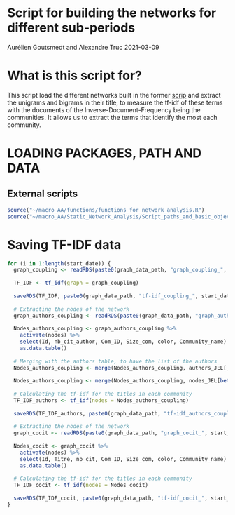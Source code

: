 Script for building the networks for different sub-periods
================
Aurélien Goutsmedt and Alexandre Truc
2021-03-09

# What is this script for?

This script load the different networks built in the former
[scrip](/2_Script_Static_Network_Analysis.R) and extract the unigrams
and bigrams in their title, to measure the tf-idf of these terms with
the documents of the Inverse-Document-Frequency being the communities.
It allows us to extract the terms that identify the most each community.

# LOADING PACKAGES, PATH AND DATA

## External scripts

``` r
source("~/macro_AA/functions/functions_for_network_analysis.R")
source("~/macro_AA/Static_Network_Analysis/Script_paths_and_basic_objects.R")
```

# Saving TF-IDF data

``` r
for (i in 1:length(start_date)) {
  graph_coupling <- readRDS(paste0(graph_data_path, "graph_coupling_", start_date[i], "-", end_date[i], ".rds"))
  
  TF_IDF <- tf_idf(graph = graph_coupling)
  
  saveRDS(TF_IDF, paste0(graph_data_path, "tf-idf_coupling_", start_date[i], "-", end_date[i], ".rds"))
  
  # Extracting the nodes of the network
  graph_authors_coupling <- readRDS(paste0(graph_data_path, "graph_authors_coupling_", start_date[i], "-", end_date[i], ".rds"))
  
  Nodes_authors_coupling <- graph_authors_coupling %>%
    activate(nodes) %>%
    select(Id, nb_cit_author, Com_ID, Size_com, color, Community_name) %>%
    as.data.table()
  
  # Merging with the authors table, to have the list of the authors
  Nodes_authors_coupling <- merge(Nodes_authors_coupling, authors_JEL[, c("ID_Art", "Nom", "Titre")], by.x = "Id", by.y = "Nom")
  
  Nodes_authors_coupling <- merge(Nodes_authors_coupling, nodes_JEL[between(Annee_Bibliographique, start_date[i], end_date[i]), c("ID_Art", "Annee_Bibliographique")], by = "ID_Art")
  
  # Calculating the tf-idf for the titles in each community
  TF_IDF_authors <- tf_idf(nodes = Nodes_authors_coupling)
  
  saveRDS(TF_IDF_authors, paste0(graph_data_path, "tf-idf_authors_coupling_", start_date[i], "-", end_date[i], ".rds"))
  
  # Extracting the nodes of the network
  graph_cocit <- readRDS(paste0(graph_data_path, "graph_cocit_", start_date[i], "-", end_date[i], ".rds"))
  
  Nodes_cocit <- graph_cocit %>%
    activate(nodes) %>%
    select(Id, Titre, nb_cit, Com_ID, Size_com, color, Community_name) %>%
    as.data.table()
  
  # Calculating the tf-idf for the titles in each community
  TF_IDF_cocit <- tf_idf(nodes = Nodes_cocit)
  
  saveRDS(TF_IDF_cocit, paste0(graph_data_path, "tf-idf_cocit_", start_date[i], "-", end_date[i], ".rds"))
}
```
